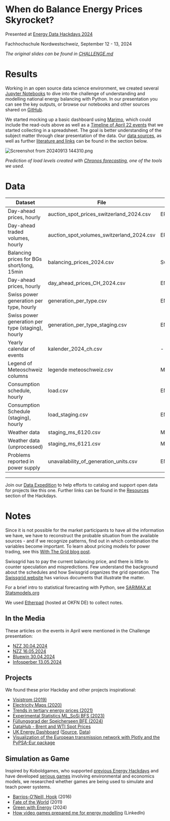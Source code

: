 # When do Balance Energy Prices Skyrocket?

Presented at [Energy Data Hackdays 2024](https://hack.energy.opendata.ch/project/124)

Fachhochschule Nordwestschweiz, September 12 - 13, 2024

_The original slides can be found in [CHALLENGE.md](CHALLENGE.md)_

# Results

Working in an open source data science environment, we created several [Jupyter Notebooks](https://jupyter.org) to dive into the challenge of understanding and modelling national energy balancing with Python. In our presentation you can see the key outputs, or browse our notebooks and other sources shared on [GitHub](https://github.com/SFOE-Hackathons/EnergyDataHackdays2024-BalanceEnergyPrices/).

We started mocking up a basic dashboard using [Marimo](https://marimo.io), which could include the read-outs above as well as a [Timeline of April 22 events](https://cdn.knightlab.com/libs/timeline3/latest/embed/index.html?source=18jdhZQgIdU4FcwuW5Rif82PitmR3abKi2VNdCQOxnnY&font=Default&lang=en&initial_zoom=2&height=650) that we started collecting in a spreadsheet. The goal is better understanding of the subject matter through clear presentation of the data. Our [data sources](#data), as well as further [literature and links](#notes) can be found in the section below.

![Screenshot from 20240913 144310.png](https://bucketeer-036aa605-c047-4623-8610-f1764b90cf98.s3.amazonaws.com/openenergydata/1/VW9PO8PG6F9K7CSG4A799B9A/Screenshot_from_20240913_144310.png)

_Prediction of load levels created with [Chronos forecasting](https://github.com/amazon-science/chronos-forecasting?tab=readme-ov-file), one of the tools we used._

# Data

| Dataset | File | Source |
| ------- | ---- | ------ |
| Day-ahead prices, hourly | auction\_spot\_prices\_switzerland\_2024.csv | EPEX |
| Day-ahead traded volumes, hourly | auction\_spot\_volumes\_switzerland\_2024.csv | EPEX |
| Balancing prices for BGs short/long, 15min | balancing\_prices\_2024.csv | Swissgrid |
| Day-ahead prices, hourly | day\_ahead\_prices\_CH\_2024.csv | ENTSO-E |
| Swiss power generation per type, hourly | generation\_per\_type.csv | ENTSO-E |
| Swiss power generation per type (staging), hourly | generation\_per\_type\_staging.csv | ENTSO-E |
| Yearly calendar of events | kalender\_2024\_ch.csv | - |
| Legend of Meteoschweiz columns | legende meteoschweiz.csv | Meteoschweiz |
| Consumption schedule, hourly | load.csv | ENTSO-E |
| Consumption Schedule (staging), hourly | load\_staging.csv | ENTSO-E |
| Weather data | staging\_ms\_6120.csv | Meteoschweiz |
| Weather data (unprocessed) | staging\_ms\_6121.csv | Meteoschweiz |
| Problems reported in power supply | unavailability\_of\_generation\_units.csv | ENTSO-E |

---

Join our [Data Expedition](https://hack.energy.opendata.ch/project/15) to help efforts to catalog and support open data for projects like this one. Further links can be found in the [Resources](https://hack.energy.opendata.ch/event/2/stages) section of the Hackdays.

# Notes

Since it is not possible for the market participants to have all the information we have, we have to reconstruct the probable situation from the available sources - and if we recognize patterns, find out in which combination the variables become important. To learn about pricing models for power trading, see this [With The Grid blog post](https://withthegrid.com/energy-pricing-epex-day-ahead-and-imbalance-prices/).

Swissgrid has to pay the current balancing price, and there is little to counter speculation and mispredictions. Few understand the background about the schedules and how Swissgrid organizes the grid operation. The [Swissgrid website](https://www.swissgrid.ch/de/home/customers/topics/bgm/balance-energy.html) has various documents that illustrate the matter.

For a brief intro to statistical forecasting with Python, see [SARIMAX at Statsmodels.org](https://www.statsmodels.org/stable/examples/notebooks/generated/statespace_sarimax_faq.html)

We used [Etherpad](https://pad.okfn.de/) (hosted at OKFN DE) to collect notes.

## In the Media

These articles on the events in April were mentioned in the Challenge presentation:

- [NZZ 30.04.2024](https://www.nzz.ch/wirtschaft/fehlprognose-beim-solarstrom-ploetzlich-fehlte-der-schweiz-die-produktion-eines-grossen-kernkraftwerkes-ld.1828058)
- [NZZ 16.05.2024](https://www.nzz.ch/wirtschaft/wie-angespannt-ist-die-lage-am-strommarkt-ld.1697374)
- [Bluewin 30.04.2024](https://www.bluewin.ch/de/news/schweiz/schweiz-drohte-letzte-woche-ploetzlich-ein-strom-blackout-2185652.html)
- [Infosperber 13.05.2024](https://www.infosperber.ch/umwelt/energieproduktion/der-fast-blackout-den-es-nicht-gab/)

## Projects

We found these prior Hackday and other projects inspirational:

- [Visistrom (2019)](https://hack.energy.opendata.ch/project/27)
- [Electricity Maps (2020)](https://hack.energy.opendata.ch/project/67)
- [Trends in tertiary energy prices (2021)](https://hack.energy.opendata.ch/project/86)
- [Experimental Statistics ML_SoSi BFS (2023)](https://www.experimental.bfs.admin.ch/expstat/de/home/projekte/ml-sosi.html)
- [Füllungsgrad der Speicherseen BFE (2024)](https://www.uvek-gis.admin.ch/BFE/storymaps/AP_FuellungsgradSpeicherseen/?lang=de)
- [DataHub - Brent and WTI Spot Prices](https://datahub.io/@Daniellappv/oil-prices-this)
- [UK Energy Dashboard](https://www.energydashboard.co.uk/live) ([Source](https://github.com/1tang/Energy-Dashboard), [Data](https://www.nationalgrideso.com/data-portal))
- [Visualization of the European transmission network with Plotly and the PyPSA-Eur package](https://github.com/zoltanmaric/coppersushi)

## Simulation as Game

Inspired by Koboldgames, who supported [previous Energy Hackdays](https://koboldgames.ch/blog/2021-01-13?lang=eng) and have developed [serious games](https://koboldgames.ch/games) involving environmental and economics models, we researched whether games are being used to simulate and teach power systems.

- [Barrios-O’Neill, Hook](https://www.sciencedirect.com/science/article/pii/S001632871630088X) (2016)
- [Fate of the World](https://store.steampowered.com/app/901776/Fate_of_the_World_Tipping_Point/) (2011)
- [Green with Energy](https://store.steampowered.com/app/890890/Green_With_Energy/) (2024)
- [How video games prepared me for energy modelling](https://www.linkedin.com/pulse/how-video-games-prepared-me-energy-modelling-10-avgerinopoulos/) (LinkedIn)

